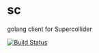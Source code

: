 # sc
golang client for Supercollider

[![Build Status](https://drone.io/github.com/briansorahan/sc/status.png)](https://drone.io/github.com/briansorahan/sc/latest)

